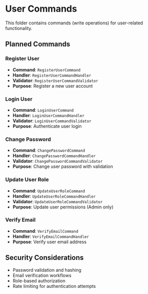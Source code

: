 # User Commands

This folder contains commands (write operations) for user-related functionality.

## Planned Commands

### Register User

- **Command**: `RegisterUserCommand`
- **Handler**: `RegisterUserCommandHandler`
- **Validator**: `RegisterUserCommandValidator`
- **Purpose**: Register a new user account

### Login User

- **Command**: `LoginUserCommand`
- **Handler**: `LoginUserCommandHandler`
- **Validator**: `LoginUserCommandValidator`
- **Purpose**: Authenticate user login

### Change Password

- **Command**: `ChangePasswordCommand`
- **Handler**: `ChangePasswordCommandHandler`
- **Validator**: `ChangePasswordCommandValidator`
- **Purpose**: Change user password with validation

### Update User Role

- **Command**: `UpdateUserRoleCommand`
- **Handler**: `UpdateUserRoleCommandHandler`
- **Validator**: `UpdateUserRoleCommandValidator`
- **Purpose**: Update user permissions (Admin only)

### Verify Email

- **Command**: `VerifyEmailCommand`
- **Handler**: `VerifyEmailCommandHandler`
- **Purpose**: Verify user email address

## Security Considerations

- Password validation and hashing
- Email verification workflows
- Role-based authorization
- Rate limiting for authentication attempts
